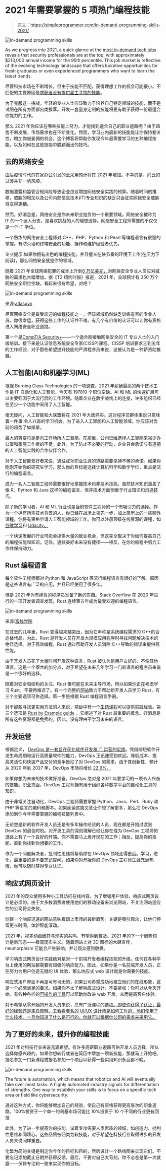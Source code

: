 # 2021 年需要掌握的 5 项热门编程技能

> 原文：<https://simpleprogrammer.com/in-demand-programming-skills-2021/>

![in-demand programming skills](img/b208a3aa89bf7fc6e5946f2ff7595b2e.png)

As we progress into 2021, a quick glance at the [most in-demand tech jobs](https://www.cio.com/article/3235944/hiring-the-most-in-demand-tech-jobs-for-2021.html) reveals that security professionals are at the top, with approximately $213,000 annual income for the 95th percentile. This job market is reflective of the evolving technology landscape that offers lucrative opportunities for fresh graduates or even experienced programmers who want to learn the latest trends.

尽管科技市场在不断增长，但由于技能不匹配，获得理想工作的机会可能很小。不匹配的主要原因是[求职者没有提供雇主寻找的技能](https://www.businessinsider.com/new-survey-tech-skills-gap-virtually-nonexistent-2018-12)。

为了克服这一挑战，年轻的专业人士应该致力于培养自己特定领域的技能，而不是试图在所有方面都出类拔萃。开发一套量身定制的技能将更有助于获得一份最适合你能力的工作。

那么 2021 年你应该在哪些技能上努力，才能找到适合自己的职业道路呢？由于趋势不断发展，市场需求也在不断变化。然而，学习业内最新的技能能让你保持相关性，增加你被雇佣的机会。这个博客将帮助你发现今年最需要学习的五种编程技能，以及如何在这些技能中脱颖而出的技巧。

## 云的网络安全

由后疫情时代的在家办公引发的云采用预计将在 2021 年增加。不幸的是，向云的过渡并非一帆风顺。

数据泄露和监管合规风险导致企业提议增加网络安全实践的预算。随着时间的推移，威胁的增加以及公司内部信息技术(IT)专业知识的缺乏只会证实网络安全威胁将变得更糟。

然而，好消息是，网络安全是你未来职业抱负的一个重要领域。网络安全被称为 IT 的一个迷人分支，是喜欢挑战的人的理想选择。网络安全工程师需要的不仅仅是一个 IT 学位。

一个熟练的网络安全工程师对 C++、PHP、Python 和 Pearl 等编程语言有很强的掌握。有防火墙和终端安全的功能、操作和维护经验者优先。

专业提示:如果你拥有出色的编程技能，并且擅长在快节奏的环境下工作(在压力下阅读)，那么网络安全就是你的领域。

随着 2021 年全球网络犯罪的成本上升到[6 万亿美元，](https://cybersecurityventures.com/cybercrime-damages-6-trillion-by-2021/)对网络安全专业人员应对威胁的需求也大幅增加。据《T2 纽约时报》报道，2021 年，全球预计有 350 万个网络安全职位空缺。看起来很有希望，对吧？

![in-demand programming skills](img/c63dff89ef56e507c7ec279e7897cfe4.png)

来源:[atlaspvn](https://atlasvpn.com/blog/app-development-security-is-the-most-wanted-cybersecurity-skill-in-2021)

尽管网络安全是最受欢迎的编程技能之一，但该领域仍然缺乏训练有素的专业人员。你很幸运，获得这些工作的认证并不难。有几个有价值的认证可以让你有资格进入网络安全职业道路。

第一个是[CompTIA Security+](https://www.newhorizons.com/article/the-best-cybersecurity-certifications-to-boost-your-career-in-2018)——一个适合刚接触网络安全的 IT 专业人士的入门级培训。接下来是认证信息系统安全专家(CISSP)课程。CISSP 培训要求三到五年的工作经验，对于那些希望提升技能的严肃程序员来说，这被认为是一种薪资助推器。

## 人工智能(AI)和机器学习(ML)

根据 Burning Glass Technologies 的一项调查，2021 年薪酬最高的两个技术工作是 IT 自动化和人工智能，今天有 197810 个职位空缺。AI 和 ML 的快速扩展可以主要归因于大流行后的工作环境。随着企业在数字战线上的连接，许多组织已经在至少一个功能中采用了人工智能。

毫无疑问，人工智能和大联盟将在 2021 年大放异彩。这对程序员群体来说只意味着一件事:令人兴奋的学习机会。为了进入人工智能和人工智能领域，你应该对当前的趋势了如指掌。

最大的转变将是走向工作场所人工智能，在那里，公司已经选择人工智能来减少办公室和家庭工作者的不足。此外，为了防止不必要的行动，企业只会承诺与有道德的人工智能实践的合作伙伴合作。

对于人工智能爱好者来说，通往成功职业生涯的道路需要坚持不懈的承诺。如果你刚刚开始你的研究生学习，那么你的目标是选择计算机科学和数学学位，重点是流行的编程语言。

成为一名人工智能工程师需要很好地掌握技术和非技术技能。虽然技术知识涵盖了像 R、Python 和 Java 这样的编程语言，但非技术方面侧重于行业知识和沟通技巧。

除了新的学习者，AI 和 ML 行业也是当前软件工程师的一个有吸引力的选择。作为一个拥有所需技术背景的人，你已经在战场上领先一步，加上简历上的一些额外课程，你将有资格申请人工智能领域的工作。你可以注册顶级在线资源的课程，如[谷歌学习](https://ai.google/education/)和 [Udacity。](https://www.udacity.com/course/intro-to-machine-learning--ud120)

一个快速发展的行业可能会提供大量的就业机会，但这完全取决于你如何提高自己的编程技能和知识。记住，通往美好未来没有捷径——相反，在你的旅程中努力工作并保持动力。

## Rust 编程语言

每个软件工程师都对 Python 和 JavaScript 等流行编程语言有很好的了解。原因是这些语言有广泛的应用，并且已经使用了很多年。

但是 2021 年为有抱负的程序员准备了新的东西。Stack Overflow 在 2020 年进行的一项开发者调查发现，Rust 连续第五年成为最受欢迎的编程语言。

![in-demand programming skills](img/e78a577fe44a496ab2eee94309eeb180.png)

来源:[富栈学院](https://www.fullstackacademy.com/blog/nine-best-programming-languages-to-learn)

在过去的几年里，Rust 变得越来越突出，因为它声称是系统编程需求的 C++的合适替代品。为此，Rust 是开发人员在开发大规模应用程序时寻找问题解决技术的绝佳选择。对于高效编程，Rust 通过帮助开发人员消除 C++导致的错误来提供高性能。

由于开发人员花了大量时间开发这种语言，Rust 被认为是用户友好的，不像其他语言。这是一个很大的加分点，对于希望在未来几年学习一门新语言的程序员来说是一个很好的选择。

随着对安全和结构的关注，Rust 很可能在未来主导市场，所以如果你正在考虑学习 Rust，不要再推迟了。有一个完整的[网站](https://www.rust-lang.org/learn)致力于帮助新开发人员学习 Rust，有三个主要选项可供选择。第一步是根据 Rust 编程语言手册。

对于那些寻找更实用方法的人来说，项目中有一个[生锈课程](https://github.com/rust-lang/rustlings/)可以提供实践经验。第三个选项是 [Rust by Example guide](https://doc.rust-lang.org/stable/rust-by-example/) ，它阐述了对 Rust 最重要的概念。好消息是所有这些资源都是免费的。因此，没有理由不学习未来的语言。

## 开发运营

根据定义， [DevOps 是一套旨在简化软件开发和 IT 运营的实践](https://www.geeksforgeeks.org/top-10-devops-skills-to-learn-in-2021/)。凭借缩短软件开发生命周期和运行高质量软件的能力，DevOps 正迅速受到欢迎。降低成本、提高灵活性和快速产品交付的竞争推动了对 DevOps 的需求。由于其创新性，预计从 2020 年到 2027 年，DevOps 市场将增长 [22.9%。](https://www.globenewswire.com/news-release/2021/01/11/2156412/0/en/Global-DevOps-Market-to-Reach-up-to-23-362-8-Million-and-Rise-at-a-CAGR-of-22-9-from-2020-to-2027-207-pages-Informative-Report-by-Research-Dive.html)

如果你想为未来的技术做好准备，DevOps 绝对是 2021 年要学习的一项令人兴奋的技能。职业方面，DevOps 工程师拥有用于组织各种数字平台的自动化工具的知识。

由于非常关注自动化，DevOps 工程师需要掌握 Python、Java、Perl、Ruby 和 PHP 等语言的编码和脚本。如果阅读这篇文章让你想了解更多，那么把 DevOps 添加到你今年需要掌握的编程技能列表中。

无论您是新的软件开发人员还是有多年操作经验的人员，现在都是开始过渡到 DevOps 的最佳时机。对开发工具的深刻理解已经让你在成为 DevOps 工程师的道路上有了一个良好的开端。你不需要马上离开现在的工作；相反，提高你的技能，直到你找到你想要的工作。

作为一个问题解决者，批判性思维将帮助你在 DevOps 领域走得更远。学习，进化，最重要的是不要忘记提问。如果你对开始你的 DevOps 工程师生涯充满热情，你可以随时获得专业认证。

## 响应式网页设计

2021 年的观众使用多种小工具访问在线内容。为了增强用户体验，响应式网页设计是必须的。由于大多数消费者使用他们的移动设备来浏览网站，不关注网站适应性的公司将会失败。

创建一个响应迅速的网站意味着跟上市场的最新趋势。关键是吸引观众，让他们停留更长时间，体验智能滚动。

2021 年，视差动画因其与现实的共鸣，有望得到普及。2021 年的下一个趋势预计是新形态——极简现实主义。随着网站上对 3D 图标的大肆宣传，neumorphism 可能会产生影响，并让观众感到敬畏。

学习响应式网页设计实践绝对是对一个前端开发者编程技能的升级。任何在各种平台上使用的网站都需要有超强的响应能力。因此，如果你是一名前端开发人员，正在努力为用户创造无缝的 UI 体验，那么响应式 web 设计就是你需要的技能。

响应式用户界面不再是可有可无的，如果公司希望成功地建立他们的在线形象，这是一个必须满足的要求。如果你不太了解响应式设计，不要紧张；你可以从今天开始。有各种各样的[可操作的工具](https://simpleprogrammer.com/7-tools-improve-web-development-workflow/)可以帮助你改进 web 开发，从而提高客户体验。

对于希望从零开始的开发人员来说，总有广泛课程的[选项。即使你获得了认证，最好的经验还是来自观察。去看看著名的 UI/UX 设计师是如何工作的，他们使用了什么技术。一旦你知道了什么是可行的，你就可以根据你公司的需求来采用它。](https://www.coursera.org/specializations/website-development)

## 为了更好的未来，提升你的编程技能

2021 年对科技行业来说充满希望。有许多高薪职业道路可供开发人员选择，所以选择你感兴趣的。如果你想转行或者在简历中增加一项新技能，那就马上开始吧。报名参加一门新课程或报名参加一个项目以获得一些实用知识永远都不晚。

![in-demand programming skills](img/3d87cb2f831675d4bca0e8b7d7fbedce.png)

The future is automation, which means that robotics and AI will eventually take over most tasks. A highly automated industry signals for differentiation of strengths. One way to establish your skills is to focus on a specific tech area or field like cybersecurity.

通过这种方式，你将能够增加自己的经验，使自己有资格获得更高层次的职业道路。100%投资于一个单一的利基市场可能比 10%投资于 10 个不同的行业更有回报

此外，为了进一步提高你的技能，试着专攻需要人类素质的领域，如创造力、批判性思维和同理心。这些品质被归类为软技能，对于希望在科技行业取得进步的开发人员来说同样重要。

化繁为简的关键是制定你今年的目标和目的，然后设计一个路线图来实现它们。不要忘记添加截止日期并获得反馈。最后，不要对自己太苛刻。你不必总是第一次就赢——保持专注和一致来实现你的目标。